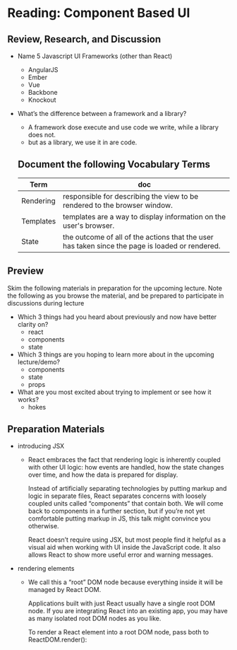 # Reading: Component Based UI

## Review, Research, and Discussion

- Name 5 Javascript UI Frameworks (other than React)

  - AngularJS
  - Ember
  - Vue
  - Backbone
  - Knockout

- What’s the difference between a framework and a library?

  - A framework dose execute and use code we write, while a library does not.
  - but as a library, we use it in are code.

  ## Document the following Vocabulary Terms

  | Term      | doc                                                                                             |
  | --------- | ----------------------------------------------------------------------------------------------- |
  | Rendering | responsible for describing the view to be rendered to the browser window.                       |
  | Templates | templates are a way to display information on the user's browser.                               |
  | State     | the outcome of all of the actions that the user has taken since the page is loaded or rendered. |

## Preview

Skim the following materials in preparation for the upcoming lecture. Note the following as you browse the material, and be prepared to participate in discussions during lecture

- Which 3 things had you heard about previously and now have better clarity on?
  - react
  - components
  - state
- Which 3 things are you hoping to learn more about in the upcoming lecture/demo?
  - components
  - state
  - props
- What are you most excited about trying to implement or see how it works?
  - hokes

## Preparation Materials

- introducing JSX

  - React embraces the fact that rendering logic is inherently coupled with other UI logic: how events are handled, how the state changes over time, and how the data is prepared for display.

    Instead of artificially separating technologies by putting markup and logic in separate files, React separates concerns with loosely coupled units called “components” that contain both. We will come back to components in a further section, but if you’re not yet comfortable putting markup in JS, this talk might convince you otherwise.

    React doesn’t require using JSX, but most people find it helpful as a visual aid when working with UI inside the JavaScript code. It also allows React to show more useful error and warning messages.

- rendering elements

  - We call this a “root” DOM node because everything inside it will be managed by React DOM.

    Applications built with just React usually have a single root DOM node. If you are integrating React into an existing app, you may have as many isolated root DOM nodes as you like.

    To render a React element into a root DOM node, pass both to ReactDOM.render():
